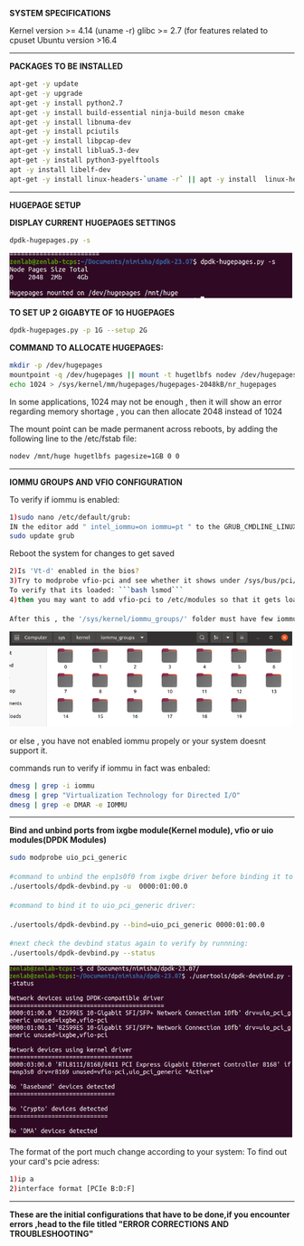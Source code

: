 **SYSTEM SPECIFICATIONS**

Kernel version >= 4.14 (uname -r)
glibc >= 2.7 (for features related to cpuset
Ubuntu version >16.4

-----------------------------------------------------------------------------------------------------------------

**PACKAGES TO BE INSTALLED**

```bash
apt-get -y update
apt-get -y upgrade
apt-get -y install python2.7
apt-get -y install build-essential ninja-build meson cmake
apt-get -y install libnuma-dev
apt-get -y install pciutils
apt-get -y install libpcap-dev
apt-get -y install liblua5.3-dev
apt-get -y install python3-pyelftools
apt -y install libelf-dev
apt-get -y install linux-headers-`uname -r` || apt -y install  linux-headers-generic
```

--------------------------------------------------------------------------------------------------------------------------
**HUGEPAGE SETUP**

**DISPLAY CURRENT HUGEPAGES SETTINGS**
```bash
dpdk-hugepages.py -s
```
<img src="Media/hugepages.png" width=500> 

**TO SET UP 2 GIGABYTE OF 1G HUGEPAGES**
```bash
dpdk-hugepages.py -p 1G --setup 2G
```

**COMMAND TO ALLOCATE HUGEPAGES:**
```bash
mkdir -p /dev/hugepages
mountpoint -q /dev/hugepages || mount -t hugetlbfs nodev /dev/hugepages
echo 1024 > /sys/kernel/mm/hugepages/hugepages-2048kB/nr_hugepages
```

In some applications, 1024 may not be enough , then it will show an error regarding memory shortage , you can then allocate 2048 instead of 1024

The mount point can be made permanent across reboots, by adding the following line to the /etc/fstab file:
```bash
nodev /mnt/huge hugetlbfs pagesize=1GB 0 0
```
--------------------------------------------------------------------------------------------------------------------------------
**IOMMU GROUPS AND VFIO CONFIGURATION**

To verify if iommu is enabled:
```bash
1)sudo nano /etc/default/grub:
IN the editor add " intel_iommu=on iommu=pt " to the GRUB_CMDLINE_LINUX_DEFAULT field
sudo update grub
```
Reboot the system for changes to get saved

```bash
2)Is 'Vt-d' enabled in the bios?
3)Try to modprobe vfio-pci and see whether it shows under /sys/bus/pci/drivers/.
To verify that its loaded: ```bash lsmod```
4)then you may want to add vfio-pci to /etc/modules so that it gets loaded automatically on boot.

After this , the '/sys/kernel/iommu_groups/' folder must have few iommu groups 
```
<img src="Media/iommugroups_inkernel.png" width=500> 

or else , you have not enabled iommu propely or your system doesnt support it.

commands run to verify if iommu in fact was enbaled:
```bash
dmesg | grep -i iommu
dmesg | grep "Virtualization Technology for Directed I/O" 
dmesg | grep -e DMAR -e IOMMU
```
---------------------------------------------------------------------------------------------------------------------------

**Bind and unbind ports from ixgbe module(Kernel module), vfio or uio modules(DPDK Modules)**

```bash
sudo modprobe uio_pci_generic

#command to unbind the enp1s0f0 from ixgbe driver before binding it to uio :
./usertools/dpdk-devbind.py -u  0000:01:00.0

#command to bind it to uio_pci_generic driver:

./usertools/dpdk-devbind.py --bind=uio_pci_generic 0000:01:00.0

#next check the devbind status again to verify by runnning:
./usertools/dpdk-devbind.py --status
```
<img src="Media/Usertoolsdevbind.png" width=500> 

The format of the port much change according to your system:
 To find out your card's pcie adress:
 ```bash
 1)ip a
 2)interface format [PCIe B:D:F]
```
--------------------------------------------------------------------------------------------------------------------------------------------------
**These are the initial configurations that have to be done,if you encounter errors ,head to the file titled
"ERROR CORRECTIONS AND TROUBLESHOOTING"**





